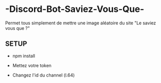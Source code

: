 # -Discord-Bot-Saviez-Vous-Que-

Permet tous simplement de mettre une image aléatoire du site "Le saviez vous que ?"

## SETUP
- npm install

- Mettez votre token

- Changez l'id du channel (l.64)
